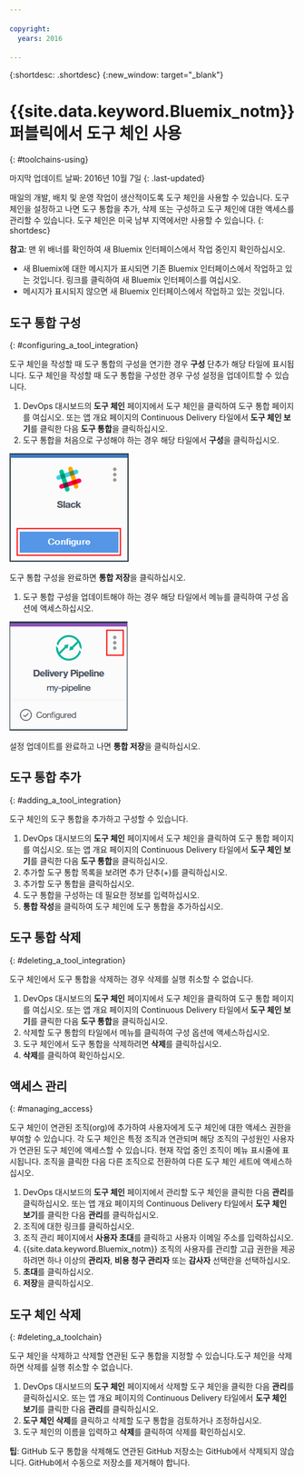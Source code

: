 ```yaml
---

copyright:
  years: 2016

---
```


{:shortdesc: .shortdesc}
{:new_window: target="_blank"}

# {{site.data.keyword.Bluemix_notm}} 퍼블릭에서 도구 체인 사용
{: #toolchains-using}

마지막 업데이트 날짜: 2016년 10월 7일
{: .last-updated}

매일의 개발, 배치 및 운영 작업이 생산적이도록 도구 체인을 사용할 수 있습니다. 도구 체인을 설정하고 나면 도구 통합을 추가, 삭제 또는 구성하고 도구 체인에 대한 액세스를 관리할 수 있습니다.
도구 체인은 미국 남부 지역에서만 사용할 수 있습니다.
{: shortdesc}

**참고**: 맨 위 배너를 확인하여 새 Bluemix 인터페이스에서 작업 중인지 확인하십시오.

 * 새 Bluemix에 대한 메시지가 표시되면 기존 Bluemix 인터페이스에서 작업하고 있는 것입니다. 링크를 클릭하여 새 Bluemix 인터페이스를 여십시오.
 * 메시지가 표시되지 않으면 새 Bluemix 인터페이스에서 작업하고 있는 것입니다.

## 도구 통합 구성
{: #configuring_a_tool_integration}

도구 체인을 작성할 때 도구 통합의 구성을 연기한 경우 **구성** 단추가 해당 타일에 표시됩니다. 도구 체인을 작성할 때 도구 통합을 구성한 경우 구성 설정을 업데이트할 수 있습니다.

1. DevOps 대시보드의 **도구 체인** 페이지에서 도구 체인을 클릭하여 도구 통합 페이지를 여십시오. 또는 앱 개요 페이지의 Continuous Delivery 타일에서 **도구 체인 보기**를 클릭한 다음 **도구 통합**을 클릭하십시오.
1. 도구 통합을 처음으로 구성해야 하는 경우 해당 타일에서 **구성**을 클릭하십시오.

  ![구성 단추](images/toolchain_tile_configure.png)

 도구 통합 구성을 완료하면 **통합 저장**을 클릭하십시오.
 
1. 도구 통합 구성을 업데이트해야 하는 경우 해당 타일에서 메뉴를 클릭하여 구성 옵션에 액세스하십시오.

  ![구성 메뉴](images/toolchain_tile_menu.png)
 
 설정 업데이트를 완료하고 나면 **통합 저장**을 클릭하십시오.

## 도구 통합 추가
{: #adding_a_tool_integration}

도구 체인의 도구 통합을 추가하고 구성할 수 있습니다.

1. DevOps 대시보드의 **도구 체인** 페이지에서 도구 체인을 클릭하여 도구 통합 페이지를 여십시오. 또는 앱 개요 페이지의 Continuous Delivery 타일에서 **도구 체인 보기**를 클릭한 다음 **도구 통합**을 클릭하십시오.
1. 추가할 도구 통합 목록을 보려면 추가 단추(+)를 클릭하십시오.
1. 추가할 도구 통합을 클릭하십시오.
1. 도구 통합을 구성하는 데 필요한 정보를 입력하십시오. 
1. **통합 작성**을 클릭하여 도구 체인에 도구 통합을 추가하십시오.

## 도구 통합 삭제
{: #deleting_a_tool_integration}

도구 체인에서 도구 통합을 삭제하는 경우 삭제를 실행 취소할 수 없습니다. 

1. DevOps 대시보드의 **도구 체인** 페이지에서 도구 체인을 클릭하여 도구 통합 페이지를 여십시오. 또는 앱 개요 페이지의 Continuous Delivery 타일에서 **도구 체인 보기**를 클릭한 다음 **도구 통합**을 클릭하십시오.
1. 삭제할 도구 통합의 타일에서 메뉴를 클릭하여 구성 옵션에 액세스하십시오.
1. 도구 체인에서 도구 통합을 삭제하려면 **삭제**를 클릭하십시오.
1. **삭제**를 클릭하여 확인하십시오.  

## 액세스 관리
{: #managing_access}

도구 체인이 연관된 조직(org)에 추가하여 사용자에게 도구 체인에 대한 액세스 권한을 부여할 수 있습니다. 각 도구 체인은 특정 조직과 연관되며 해당 조직의 구성원인 사용자가 연관된 도구 체인에 액세스할 수 있습니다. 현재 작업 중인 조직이 메뉴 표시줄에 표시됩니다. 조직을 클릭한 다음 다른 조직으로 전환하여 다른 도구 체인 세트에 액세스하십시오.

<!--CA: Commenting out the content on authentication for Interconnect since it applies to GitHub Enterprise. This content can be exposed again when GHE is supported for the Dedicated Beta 2.-->

<!--You have three authentication options for your Bluemix dedicated environment: LDAP, SAML, or Web ID. 

**Important:** For this beta, Web ID authentication requires additional user management on GitHub Enterprise.

If you use LDAP or SAML authentication in your Bluemix dedicated environment, when you add users to your Bluemix org and spaces, the users can log in to GitHub Enterprise by using their Bluemix ID and password, and accounts are created for them. When you add users to your Bluemix org and spaces, they are not automatically added to the GitHub Enterprise repo. Someone who has admin privileges for the repo must add them.  

If you use Web ID authentication, when you add users to your Bluemix org and spaces, a GitHub Enterprise site administrator must set up a GitHub Enterprise account for those users. Alternatively, new users can create a toolchain, in which case a GitHub Enterprise account is created for them. However, if those users want to access repos that are associated with toolchains besides their own, they must be granted access to those repos.

To add a user: -->

1. DevOps 대시보드의 **도구 체인** 페이지에서 관리할 도구 체인을 클릭한 다음 **관리**를 클릭하십시오. 또는 앱 개요 페이지의 Continuous Delivery 타일에서 **도구 체인 보기**를 클릭한 다음 **관리**를 클릭하십시오.  
1. 조직에 대한 링크를 클릭하십시오. 
1. 조직 관리 페이지에서 **사용자 초대**를 클릭하고 사용자 이메일 주소를 입력하십시오.
1. {{site.data.keyword.Bluemix_notm}} 조직의 사용자를 관리할 고급 권한을 제공하려면 하나 이상의 **관리자**, **비용 청구 관리자** 또는 **감사자** 선택란을 선택하십시오.
1. **초대**를 클릭하십시오.
1. **저장**을 클릭하십시오. 

## 도구 체인 삭제
{: #deleting_a_toolchain}

도구 체인을 삭제하고 삭제할 연관된 도구 통합을 지정할 수 있습니다.도구 체인을 삭제하면 삭제를 실행 취소할 수 없습니다.

1. DevOps 대시보드의 **도구 체인** 페이지에서 삭제할 도구 체인을 클릭한 다음 **관리**를 클릭하십시오. 또는 앱 개요 페이지의 Continuous Delivery 타일에서 **도구 체인 보기**를 클릭한 다음 **관리**를 클릭하십시오.
1. **도구 체인 삭제**를 클릭하고 삭제할 도구 통합을 검토하거나 조정하십시오.
1. 도구 체인의 이름을 입력하고 **삭제**를 클릭하여 삭제를 확인하십시오.  

 **팁**: GitHub 도구 통합을 삭제해도 연관된 GitHub 저장소는 GitHub에서 삭제되지 않습니다. GitHub에서 수동으로 저장소를 제거해야 합니다.
